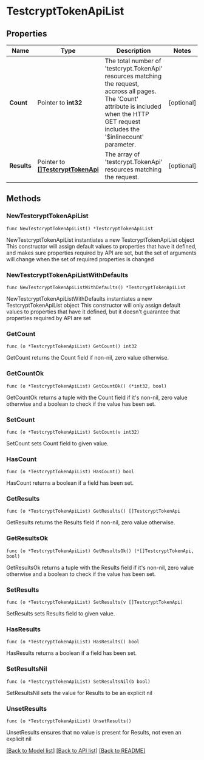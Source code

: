 # TestcryptTokenApiList

## Properties

Name | Type | Description | Notes
------------ | ------------- | ------------- | -------------
**Count** | Pointer to **int32** | The total number of &#39;testcrypt.TokenApi&#39; resources matching the request, accross all pages. The &#39;Count&#39; attribute is included when the HTTP GET request includes the &#39;$inlinecount&#39; parameter. | [optional] 
**Results** | Pointer to [**[]TestcryptTokenApi**](TestcryptTokenApi.md) | The array of &#39;testcrypt.TokenApi&#39; resources matching the request. | [optional] 

## Methods

### NewTestcryptTokenApiList

`func NewTestcryptTokenApiList() *TestcryptTokenApiList`

NewTestcryptTokenApiList instantiates a new TestcryptTokenApiList object
This constructor will assign default values to properties that have it defined,
and makes sure properties required by API are set, but the set of arguments
will change when the set of required properties is changed

### NewTestcryptTokenApiListWithDefaults

`func NewTestcryptTokenApiListWithDefaults() *TestcryptTokenApiList`

NewTestcryptTokenApiListWithDefaults instantiates a new TestcryptTokenApiList object
This constructor will only assign default values to properties that have it defined,
but it doesn't guarantee that properties required by API are set

### GetCount

`func (o *TestcryptTokenApiList) GetCount() int32`

GetCount returns the Count field if non-nil, zero value otherwise.

### GetCountOk

`func (o *TestcryptTokenApiList) GetCountOk() (*int32, bool)`

GetCountOk returns a tuple with the Count field if it's non-nil, zero value otherwise
and a boolean to check if the value has been set.

### SetCount

`func (o *TestcryptTokenApiList) SetCount(v int32)`

SetCount sets Count field to given value.

### HasCount

`func (o *TestcryptTokenApiList) HasCount() bool`

HasCount returns a boolean if a field has been set.

### GetResults

`func (o *TestcryptTokenApiList) GetResults() []TestcryptTokenApi`

GetResults returns the Results field if non-nil, zero value otherwise.

### GetResultsOk

`func (o *TestcryptTokenApiList) GetResultsOk() (*[]TestcryptTokenApi, bool)`

GetResultsOk returns a tuple with the Results field if it's non-nil, zero value otherwise
and a boolean to check if the value has been set.

### SetResults

`func (o *TestcryptTokenApiList) SetResults(v []TestcryptTokenApi)`

SetResults sets Results field to given value.

### HasResults

`func (o *TestcryptTokenApiList) HasResults() bool`

HasResults returns a boolean if a field has been set.

### SetResultsNil

`func (o *TestcryptTokenApiList) SetResultsNil(b bool)`

 SetResultsNil sets the value for Results to be an explicit nil

### UnsetResults
`func (o *TestcryptTokenApiList) UnsetResults()`

UnsetResults ensures that no value is present for Results, not even an explicit nil

[[Back to Model list]](../README.md#documentation-for-models) [[Back to API list]](../README.md#documentation-for-api-endpoints) [[Back to README]](../README.md)


